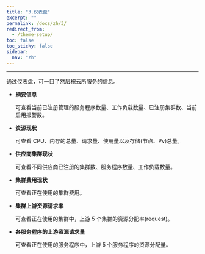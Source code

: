```yaml
---
title: "3.仪表盘"
excerpt: ""
permalink: /docs/zh/3/
redirect_from:
  - /theme-setup/
toc: false
toc_sticky: false
sidebar:
  nav: "zh"
---
```


---
通过仪表盘，可一目了然层积云所服务的信息。

* **摘要信息**

  可查看当前已注册管理的服务程序数量、工作负载数量、已注册集群数、当前启用报警数。

* **资源现状**

  可查看 CPU、内存的总量、请求量、使用量以及存储(节点、Pv)总量。

* **供应商集群现状**

  可查看不同供应商已注册的集群数、服务程序数量、工作负载数量。

* **集群费用现状**

  可查看正在使用的集群费用。

* **集群上游资源请求率**

  可查看正在使用的集群中，上游 5 个集群的资源分配率(request)。

* **各服务程序的上游资源请求量**

  可查看正在使用的服务程序中，上游 5 个服务程序的资源分配量。

